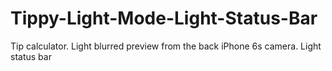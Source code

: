 # Tippy-Light-Mode-Light-Status-Bar
Tip calculator. Light blurred preview from the back iPhone 6s camera. Light status bar
